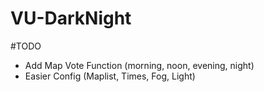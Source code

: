 # VU-DarkNight

#TODO
- Add Map Vote Function (morning, noon, evening, night)
- Easier Config (Maplist, Times, Fog, Light)

